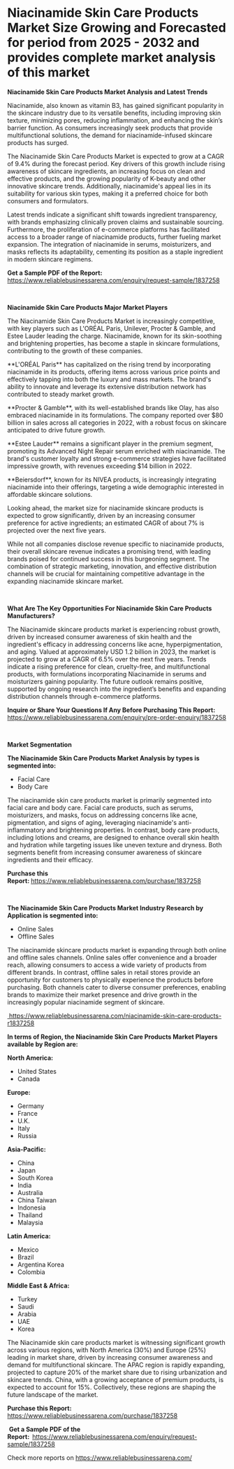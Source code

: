 <p><h1>Niacinamide Skin Care Products Market Size Growing and Forecasted for period from 2025 - 2032 and provides complete market analysis of this market</h1></p><p><strong>Niacinamide Skin Care Products Market Analysis and Latest Trends</strong></p>
<p><p>Niacinamide, also known as vitamin B3, has gained significant popularity in the skincare industry due to its versatile benefits, including improving skin texture, minimizing pores, reducing inflammation, and enhancing the skin’s barrier function. As consumers increasingly seek products that provide multifunctional solutions, the demand for niacinamide-infused skincare products has surged.</p><p>The Niacinamide Skin Care Products Market is expected to grow at a CAGR of 9.4% during the forecast period. Key drivers of this growth include rising awareness of skincare ingredients, an increasing focus on clean and effective products, and the growing popularity of K-beauty and other innovative skincare trends. Additionally, niacinamide's appeal lies in its suitability for various skin types, making it a preferred choice for both consumers and formulators.</p><p>Latest trends indicate a significant shift towards ingredient transparency, with brands emphasizing clinically proven claims and sustainable sourcing. Furthermore, the proliferation of e-commerce platforms has facilitated access to a broader range of niacinamide products, further fueling market expansion. The integration of niacinamide in serums, moisturizers, and masks reflects its adaptability, cementing its position as a staple ingredient in modern skincare regimens.</p></p>
<p><strong>Get a Sample PDF of the Report:&nbsp;</strong> <a href="https://www.reliablebusinessarena.com/enquiry/request-sample/1837258?utm_campaign=3138&utm_medium=2&utm_source=Github&utm_content=ia&utm_term=05042025&utm_id=niacinamide-skin-care-products">https://www.reliablebusinessarena.com/enquiry/request-sample/1837258</a></p>
<p>&nbsp;</p>
<p><strong>Niacinamide Skin Care Products Major Market Players</strong></p>
<p><p>The Niacinamide Skin Care Products Market is increasingly competitive, with key players such as L'ORÉAL Paris, Unilever, Procter & Gamble, and Estee Lauder leading the charge. Niacinamide, known for its skin-soothing and brightening properties, has become a staple in skincare formulations, contributing to the growth of these companies.</p><p>**L'ORÉAL Paris** has capitalized on the rising trend by incorporating niacinamide in its products, offering items across various price points and effectively tapping into both the luxury and mass markets. The brand's ability to innovate and leverage its extensive distribution network has contributed to steady market growth.</p><p>**Procter & Gamble**, with its well-established brands like Olay, has also embraced niacinamide in its formulations. The company reported over $80 billion in sales across all categories in 2022, with a robust focus on skincare anticipated to drive future growth.</p><p>**Estee Lauder** remains a significant player in the premium segment, promoting its Advanced Night Repair serum enriched with niacinamide. The brand's customer loyalty and strong e-commerce strategies have facilitated impressive growth, with revenues exceeding $14 billion in 2022.</p><p>**Beiersdorf**, known for its NIVEA products, is increasingly integrating niacinamide into their offerings, targeting a wide demographic interested in affordable skincare solutions.</p><p>Looking ahead, the market size for niacinamide skincare products is expected to grow significantly, driven by an increasing consumer preference for active ingredients; an estimated CAGR of about 7% is projected over the next five years.</p><p>While not all companies disclose revenue specific to niacinamide products, their overall skincare revenue indicates a promising trend, with leading brands poised for continued success in this burgeoning segment. The combination of strategic marketing, innovation, and effective distribution channels will be crucial for maintaining competitive advantage in the expanding niacinamide skincare market.</p></p>
<p>&nbsp;</p>
<p><strong>What Are The Key Opportunities For Niacinamide Skin Care Products Manufacturers?</strong></p>
<p><p>The Niacinamide skincare products market is experiencing robust growth, driven by increased consumer awareness of skin health and the ingredient's efficacy in addressing concerns like acne, hyperpigmentation, and aging. Valued at approximately USD 1.2 billion in 2023, the market is projected to grow at a CAGR of 6.5% over the next five years. Trends indicate a rising preference for clean, cruelty-free, and multifunctional products, with formulations incorporating Niacinamide in serums and moisturizers gaining popularity. The future outlook remains positive, supported by ongoing research into the ingredient’s benefits and expanding distribution channels through e-commerce platforms.</p></p>
<p><strong>Inquire or Share Your Questions If Any Before Purchasing This Report:</strong> <a href="https://www.reliablebusinessarena.com/enquiry/pre-order-enquiry/1837258?utm_campaign=3138&utm_medium=2&utm_source=Github&utm_content=ia&utm_term=05042025&utm_id=niacinamide-skin-care-products">https://www.reliablebusinessarena.com/enquiry/pre-order-enquiry/1837258</a></p>
<p>&nbsp;</p>
<p><strong>Market Segmentation</strong></p>
<p><strong>The Niacinamide Skin Care Products Market Analysis by types is segmented into:</strong></p>
<p><ul><li>Facial Care</li><li>Body Care</li></ul></p>
<p><p>The niacinamide skin care products market is primarily segmented into facial care and body care. Facial care products, such as serums, moisturizers, and masks, focus on addressing concerns like acne, pigmentation, and signs of aging, leveraging niacinamide's anti-inflammatory and brightening properties. In contrast, body care products, including lotions and creams, are designed to enhance overall skin health and hydration while targeting issues like uneven texture and dryness. Both segments benefit from increasing consumer awareness of skincare ingredients and their efficacy.</p></p>
<p><strong>Purchase this Report:&nbsp;</strong><a href="https://www.reliablebusinessarena.com/purchase/1837258?utm_campaign=3138&utm_medium=2&utm_source=Github&utm_content=ia&utm_term=05042025&utm_id=niacinamide-skin-care-products">https://www.reliablebusinessarena.com/purchase/1837258</a></p>
<p>&nbsp;</p>
<p><strong>The Niacinamide Skin Care Products Market Industry Research by Application is segmented into:</strong></p>
<p><ul><li>Online Sales</li><li>Offline Sales</li></ul></p>
<p><p>The niacinamide skincare products market is expanding through both online and offline sales channels. Online sales offer convenience and a broader reach, allowing consumers to access a wide variety of products from different brands. In contrast, offline sales in retail stores provide an opportunity for customers to physically experience the products before purchasing. Both channels cater to diverse consumer preferences, enabling brands to maximize their market presence and drive growth in the increasingly popular niacinamide segment of skincare.</p></p>
<p><a href="https://www.reliablebusinessarena.com/niacinamide-skin-care-products-r1837258?utm_campaign=3138&utm_medium=2&utm_source=Github&utm_content=ia&utm_term=05042025&utm_id=niacinamide-skin-care-products">&nbsp;https://www.reliablebusinessarena.com/niacinamide-skin-care-products-r1837258</a></p>
<p><strong>In terms of Region, the Niacinamide Skin Care Products Market Players available by Region are:</strong></p>
<p>
    <p> <strong> North America: </strong>
        <ul>
            <li>United States</li>
            <li>Canada</li>
        </ul>
        </p> 
    <p> <strong> Europe: </strong>
        <ul>
            <li>Germany</li>
            <li>France</li>
            <li>U.K.</li>
            <li>Italy</li>
            <li>Russia</li>
        </ul>
        </p> 
    <p> <strong> Asia-Pacific: </strong>
        <ul>
            <li>China</li>
            <li>Japan</li>
            <li>South Korea</li>
            <li>India</li>
            <li>Australia</li>
            <li>China Taiwan</li>
            <li>Indonesia</li>
            <li>Thailand</li>
            <li>Malaysia</li>
        </ul>
        </p> 
    <p> <strong> Latin America: </strong>
        <ul>
            <li>Mexico</li>
            <li>Brazil</li>
            <li>Argentina Korea</li>
            <li>Colombia</li>
        </ul>
        </p> 
    <p> <strong> Middle East & Africa: </strong>
        <ul>
            <li>Turkey</li>
            <li>Saudi</li>
            <li>Arabia</li>
            <li>UAE</li>
            <li>Korea</li>
        </ul>
    </p>
    </p>
<p><p>The Niacinamide skin care products market is witnessing significant growth across various regions, with North America (30%) and Europe (25%) leading in market share, driven by increasing consumer awareness and demand for multifunctional skincare. The APAC region is rapidly expanding, projected to capture 20% of the market share due to rising urbanization and skincare trends. China, with a growing acceptance of premium products, is expected to account for 15%. Collectively, these regions are shaping the future landscape of the market.</p></p>
<p><strong>Purchase this Report: </strong><a href="https://www.reliablebusinessarena.com/purchase/1837258?utm_campaign=3138&utm_medium=2&utm_source=Github&utm_content=ia&utm_term=05042025&utm_id=niacinamide-skin-care-products">https://www.reliablebusinessarena.com/purchase/1837258</a></p>
<p>&nbsp;<strong>Get a Sample PDF of the Report:&nbsp;&nbsp;</strong><a href="https://www.reliablebusinessarena.com/enquiry/request-sample/1837258?utm_campaign=3138&utm_medium=2&utm_source=Github&utm_content=ia&utm_term=05042025&utm_id=niacinamide-skin-care-products">https://www.reliablebusinessarena.com/enquiry/request-sample/1837258</a></p>
<p><strong></strong></p>
<p>Check more reports on <a href="https://www.reliablebusinessarena.com/?utm_campaign=3138&utm_medium=2&utm_source=Github&utm_content=ia&utm_term=05042025&utm_id=niacinamide-skin-care-products">https://www.reliablebusinessarena.com/</a></p>